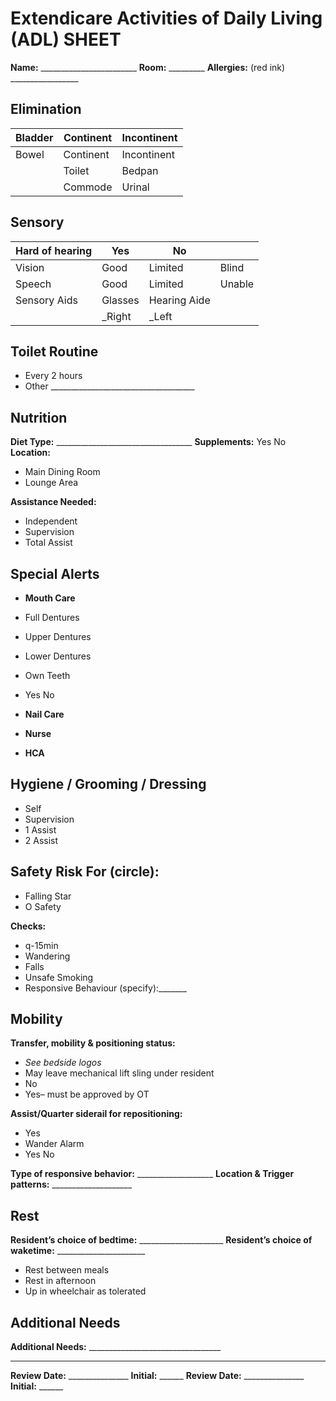 # Extendicare Activities of Daily Living (ADL) SHEET

**Name:** ________________________
**Room:** _________
**Allergies:** (red ink) _________________

## Elimination
| Bladder     | Continent    | Incontinent             |
|-------------|--------------|-------------------------|
| Bowel       | Continent    | Incontinent             |
|             | Toilet       | Bedpan                  |
|             | Commode      | Urinal                  |

## Sensory
| Hard of hearing | Yes | No | |
|-----------------|-----|----|---|
| Vision          | Good | Limited | Blind |
| Speech          | Good | Limited | Unable |
| Sensory Aids    | Glasses | Hearing Aide | |
|                 | _Right | _Left | |

## Toilet Routine
- Every 2 hours
- Other ____________________________________

## Nutrition
**Diet Type:** __________________________________
**Supplements:** Yes     No
**Location:**
- Main Dining Room
- Lounge Area

**Assistance Needed:**
- Independent
- Supervision
- Total Assist

## Special Alerts
- **Mouth Care**
- Full Dentures
- Upper Dentures
- Lower Dentures
- Own Teeth
- Yes       No

- **Nail Care**
- **Nurse**
- **HCA**

## Hygiene / Grooming / Dressing
- Self
- Supervision
- 1 Assist
- 2 Assist

## Safety Risk For (circle):
- Falling Star
- O Safety

**Checks:**
- q-15min
- Wandering
- Falls
- Unsafe Smoking
- Responsive Behaviour (specify):_______

## Mobility
**Transfer, mobility & positioning status:**
- *See bedside logos*
- May leave mechanical lift sling under resident
- No
- Yes– must be approved by OT

**Assist/Quarter siderail for repositioning:**
- Yes
- Wander Alarm
- Yes   No

**Type of responsive behavior:**  ___________________
**Location & Trigger patterns:** ____________________

## Rest
**Resident’s choice of bedtime:** _____________________
**Resident’s choice of waketime:** ______________________
- Rest between meals
- Rest in afternoon
- Up in wheelchair as tolerated

## Additional Needs
**Additional Needs:** _________________________________
____________________________________________________

**Review Date:** _______________ **Initial:** ______
**Review Date:** _______________ **Initial:** ______